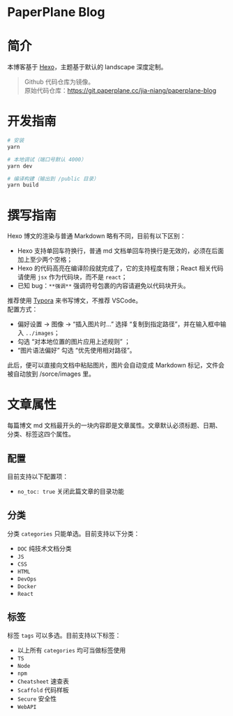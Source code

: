 # PaperPlane Blog

# 简介

本博客基于 [Hexo](https://hexo.io/zh-cn/)，主题基于默认的 landscape 深度定制。

> Github 代码仓库为镜像。  
> 原始代码仓库：https://git.paperplane.cc/jia-niang/paperplane-blog

# 开发指南

```bash
# 安装
yarn

# 本地调试（端口号默认 4000）
yarn dev

# 编译构建（输出到 /public 目录）
yarn build
```

# 撰写指南

Hexo 博文的渲染与普通 Markdown 略有不同，目前有以下区别：

- Hexo 支持单回车符换行，普通 md 文档单回车符换行是无效的，必须在后面加上至少两个空格；
- Hexo 的代码高亮在编译阶段就完成了，它的支持程度有限；React 相关代码请使用 `jsx` 作为代码块，而不是 `react`；
- 已知 bug：`**强调**` 强调符号包裹的内容请避免以代码块开头。

推荐使用 [Typora](https://typora.io/) 来书写博文，不推荐 VSCode。  
配置方式：

- 偏好设置 → 图像 → “插入图片时…” 选择 “复制到指定路径”，并在输入框中输入 `../images`；
- 勾选 “对本地位置的图片应用上述规则” ；
- “图片语法偏好” 勾选 “优先使用相对路径”。

此后，便可以直接向文档中粘贴图片，图片会自动变成 Markdown 标记，文件会被自动放到 /sorce/images 里。

# 文章属性

每篇博文 md 文档最开头的一块内容即是文章属性。文章默认必须标题、日期、分类、标签这四个属性。

## 配置

目前支持以下配置项：
- `no_toc: true` 关闭此篇文章的目录功能

## 分类

分类 `categories` 只能单选。目前支持以下分类：
- `DOC` 纯技术文档分类
- `JS`
- `CSS`
- `HTML`
- `DevOps`
- `Docker`
- `React`

## 标签

标签 `tags` 可以多选。目前支持以下标签：
- 以上所有 `categories` 均可当做标签使用
- `TS`
- `Node`
- `npm`
- `Cheatsheet` 速查表
- `Scaffold` 代码样板
- `Secure` 安全性
- `WebAPI`
